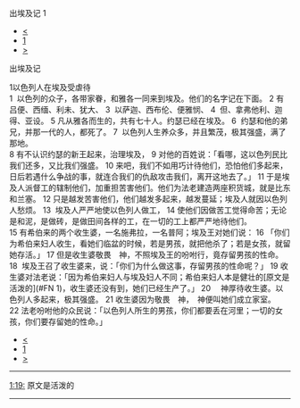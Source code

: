 ﻿





 出埃及记 1




* [<](bible/GEN50.md)
* [1](bible/EXO.md)
* [>](bible/EXO02.md)



出埃及记 
 
1以色列人在埃及受虐待  
1  以色列的众子，各带家眷，和雅各一同来到埃及。他们的名字记在下面。 
2 有吕便、西缅、利未、犹大、 
3  以萨迦、西布伦、便雅悯、 
4  但、拿弗他利、迦得、亚设。 
5 凡从雅各而生的，共有七十人。约瑟已经在埃及。 
6  约瑟和他的弟兄，并那一代的人，都死了。 
7  以色列人生养众多，并且繁茂，极其强盛，满了那地。  
8 有不认识约瑟的新王起来，治理埃及， 
9 对他的百姓说：「看哪，这以色列民比我们还多，又比我们强盛。 
10 来吧，我们不如用巧计待他们，恐怕他们多起来，日后若遇什么争战的事，就连合我们的仇敌攻击我们，离开这地去了。」 
11 于是埃及人派督工的辖制他们，加重担苦害他们。他们为法老建造两座积货城，就是比东和兰塞。 
12 只是越发苦害他们，他们越发多起来，越发蔓延；埃及人就因以色列人愁烦。 
13  埃及人严严地使以色列人做工， 
14 使他们因做苦工觉得命苦；无论是和泥，是做砖，是做田间各样的工，在一切的工上都严严地待他们。  
15 有希伯来的两个收生婆，一名施弗拉，一名普阿；埃及王对她们说： 
16 「你们为希伯来妇人收生，看她们临盆的时候，若是男孩，就把他杀了；若是女孩，就留她存活。」 
17 但是收生婆敬畏　神，不照埃及王的吩咐行，竟存留男孩的性命。 
18  埃及王召了收生婆来，说：「你们为什么做这事，存留男孩的性命呢？」 
19 收生婆对法老说：「因为希伯来妇人与埃及妇人不同；希伯来妇人本是健壮的[原文是活泼的](#FN
1)，收生婆还没有到，她们已经生产了。」 
20 　神厚待收生婆。以色列人多起来，极其强盛。 
21 收生婆因为敬畏　神，　神便叫她们成立家室。 
22 法老吩咐他的众民说：「以色列人所生的男孩，你们都要丢在河里；一切的女孩，你们要存留她的性命。」 
* [<](bible/GEN50.md)
* [1](bible/EXO.md)
* [>](bible/EXO02.md)





---


[1:19:](#V19)
原文是活泼的




---









